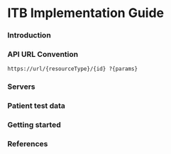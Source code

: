 # ITB Implementation Guide

### Introduction

### API URL Convention

`https://url/{resourceType}/{id} ?{params}`

### Servers


### Patient test data


### Getting started


### References

